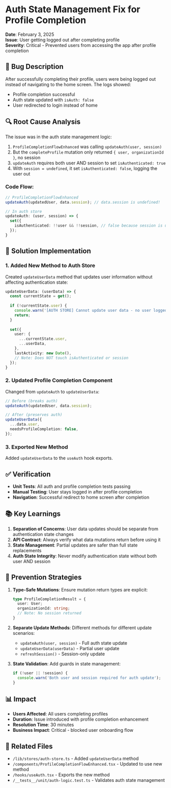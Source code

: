 # Auth State Management Fix for Profile Completion

**Date**: February 3, 2025  
**Issue**: User getting logged out after completing profile  
**Severity**: Critical - Prevented users from accessing the app after profile completion  

## 🐛 Bug Description

After successfully completing their profile, users were being logged out instead of navigating to the home screen. The logs showed:
- Profile completion successful
- Auth state updated with `isAuth: false`
- User redirected to login instead of home

## 🔍 Root Cause Analysis

The issue was in the auth state management logic:

1. `ProfileCompletionFlowEnhanced` was calling `updateAuth(user, session)`
2. But the `completeProfile` mutation only returned `{ user, organizationId }`, no session
3. `updateAuth` requires both user AND session to set `isAuthenticated: true`
4. With `session = undefined`, it set `isAuthenticated: false`, logging the user out

### Code Flow:
```typescript
// ProfileCompletionFlowEnhanced
updateAuth(updatedUser, data.session); // data.session is undefined!

// In auth store
updateAuth: (user, session) => {
  set({
    isAuthenticated: !!user && !!session, // false because session is undefined
  });
}
```

## 🔧 Solution Implementation

### 1. Added New Method to Auth Store
Created `updateUserData` method that updates user information without affecting authentication state:

```typescript
updateUserData: (userData) => {
  const currentState = get();
  
  if (!currentState.user) {
    console.warn('[AUTH STORE] Cannot update user data - no user logged in');
    return;
  }
  
  set({
    user: {
      ...currentState.user,
      ...userData,
    },
    lastActivity: new Date(),
    // Note: Does NOT touch isAuthenticated or session
  });
}
```

### 2. Updated Profile Completion Component
Changed from `updateAuth` to `updateUserData`:

```typescript
// Before (breaks auth)
updateAuth(updatedUser, data.session);

// After (preserves auth)
updateUserData({
  ...data.user,
  needsProfileCompletion: false,
});
```

### 3. Exported New Method
Added `updateUserData` to the `useAuth` hook exports.

## ✅ Verification

- **Unit Tests**: All auth and profile completion tests passing
- **Manual Testing**: User stays logged in after profile completion
- **Navigation**: Successful redirect to home screen after completion

## 📚 Key Learnings

1. **Separation of Concerns**: User data updates should be separate from authentication state changes
2. **API Contract**: Always verify what data mutations return before using it
3. **State Management**: Partial updates are safer than full state replacements
4. **Auth State Integrity**: Never modify authentication state without both user AND session

## 🚀 Prevention Strategies

1. **Type-Safe Mutations**: Ensure mutation return types are explicit:
   ```typescript
   type ProfileCompletionResult = {
     user: User;
     organizationId: string;
     // Note: No session returned
   }
   ```

2. **Separate Update Methods**: Different methods for different update scenarios:
   - `updateAuth(user, session)` - Full auth state update
   - `updateUserData(userData)` - Partial user update
   - `refreshSession()` - Session-only update

3. **State Validation**: Add guards in state management:
   ```typescript
   if (!user || !session) {
     console.warn('Both user and session required for auth update');
   }
   ```

## 📊 Impact

- **Users Affected**: All users completing profiles
- **Duration**: Issue introduced with profile completion enhancement
- **Resolution Time**: 30 minutes
- **Business Impact**: Critical - blocked user onboarding flow

## 🔗 Related Files

- `/lib/stores/auth-store.ts` - Added `updateUserData` method
- `/components/ProfileCompletionFlowEnhanced.tsx` - Updated to use new method
- `/hooks/useAuth.tsx` - Exports the new method
- `/__tests__/unit/auth-logic.test.ts` - Validates auth state management